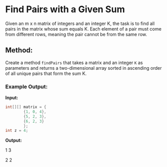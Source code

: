 # Find Pairs with a Given Sum

Given an m x n matrix of integers and an integer K, the task is to find all pairs in the matrix whose sum equals K. Each element of a pair must come from different rows, meaning the pair cannot be from the same row.

## Method:
Create a method `findPairs` that takes a matrix and an integer `K` as parameters and returns a two-dimensional array sorted in ascending order of all unique pairs that form the sum K.

### Example Output:

**Input:**

```java
int[][] matrix = {
        {1, 0, 4},
        {5, 2, 3},
        {6, 2, 3}
        };
int z = 4;
```

**Output:**

1 3
            
2 2